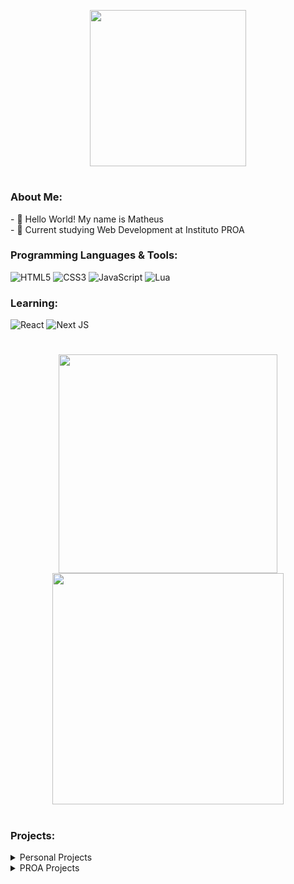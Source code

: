 <p align="center">
<img width="250px" src="https://res.cloudinary.com/dpmtqiciw/image/upload/v1678710094/image_2_syxchb.png">
</p>
<h1></h1>

<h3>About Me:</h3>
- 👋 Hello World! My name is Matheus<br>
- 📘 Current studying Web Development at Instituto PROA<br>

<h3>Programming Languages & Tools:</h3>
<p align="left">
 
![HTML5](https://img.shields.io/badge/html5-%23E34F26.svg?style=for-the-badge&logo=html5&logoColor=white)
![CSS3](https://img.shields.io/badge/css3-%231572B6.svg?style=for-the-badge&logo=css3&logoColor=white)
![JavaScript](https://img.shields.io/badge/javascript-%23323330.svg?style=for-the-badge&logo=javascript&logoColor=%23F7DF1E)
![Lua](https://img.shields.io/badge/lua-%232C2D72.svg?style=for-the-badge&logo=lua&logoColor=white)
  
</p>

<h3>Learning:</h3>

![React](https://img.shields.io/badge/react-%2320232a.svg?style=for-the-badge&logo=react&logoColor=%2361DAFB)
![Next JS](https://img.shields.io/badge/Next-black?style=for-the-badge&logo=next.js&logoColor=white)

<h1></h1>

<div align="center">
<img style="width:350px;" src="https://github-readme-stats-sigma-five.vercel.app/api?username=MatheusVSN&show_icons=true&theme=radical">
<img style="width:370px;" src="https://github-readme-stats-sigma-five.vercel.app/api/top-langs/?username=MatheusVSN&layout=compact&theme=radical">
</div>

<h1></h1>

<h3>Projects:</h3>

<details>
<summary>Personal Projects</summary>
<br>

[![NFT Card Preview](https://github-readme-stats.vercel.app/api/pin/?username=MatheusVSN&repo=frontendmentor-nft-card-preview-component&theme=radical)](https://github.com/MatheusVSN/frontendmentor-nft-card-preview-component)
[![QR Code Component](https://github-readme-stats.vercel.app/api/pin/?username=MatheusVSN&repo=Frontend-Mentor-QR-Code-Component&theme=radical)](https://github.com/MatheusVSN/Frontend-Mentor-QR-Code-Component)
[![Sign Up Page](https://github-readme-stats.vercel.app/api/pin/?username=MatheusVSN&repo=Codewell-Gradie-SignUp&theme=radical)](https://github.com/MatheusVSN/Codewell-Gradie-SignUp)
[![Newsletter Popup](https://github-readme-stats.vercel.app/api/pin/?username=MatheusVSN&repo=Codewell-Newsletter-Popup&theme=radical)](https://github.com/MatheusVSN/Codewell-Newsletter-Popup)

</details>

<details>
  <summary>PROA Projects</summary>
  <br>
  
  [![PROA](https://github-readme-stats.vercel.app/api/pin/?username=MatheusVSN&repo=Atividades-PROA&theme=radical)](https://github.com/MatheusVSN/Atividades-PROA)
  
</details>
